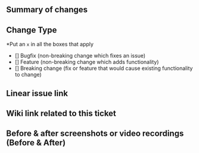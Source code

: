 ## Summary of changes

## Change Type
*Put an `x` in all the boxes that apply
- [] Bugfix (non-breaking change which fixes an issue)
- [] Feature (non-breaking change which adds functionality)
- [] Breaking change (fix or feature that would cause existing functionality to change)

## Linear issue link

## Wiki link related to this ticket

## Before & after screenshots or video recordings (Before & After)
